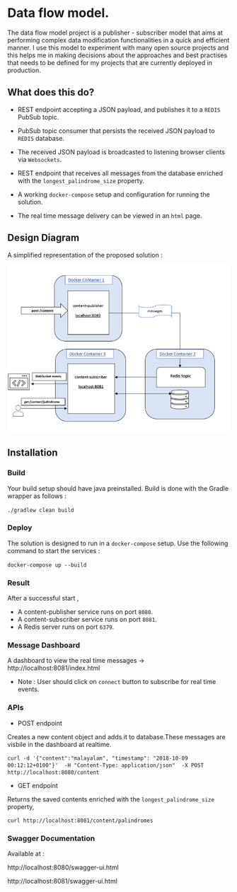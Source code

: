 # Data flow model.

The data flow model project is a publisher - subscriber model that aims at performing complex data modification functionalities in a quick and efficient manner. I use this model to experiment with many open source projects and this helps me in making decisions about the approaches and best practises that needs to be defined for my projects that are currently deployed in production.

## What does this do? 

-  REST endpoint accepting a JSON payload, and publishes it to a ```REDIS``` PubSub topic.

- PubSub topic consumer that persists the received JSON payload to ```REDIS``` database.

-  The received JSON payload is broadcasted to listening
browser clients via ```Websockets```.

-  REST endpoint that receives all messages from the database enriched with 
the ``longest_palindrome_size`` property.
 
-  A working ```docker-compose``` setup and configuration for running the solution.

-  The real time message delivery can be viewed in an ```html``` page.


## Design Diagram

A simplified representation of the proposed solution : 

![DesignDiagram](DesignDiagram.png)


## Installation
 
### Build

Your build setup should have java preinstalled.
Build is done with the Gradle wrapper as follows :

`./gradlew clean build`

### Deploy

The solution is designed to run in a ```docker-compose``` setup.
Use the following command to start the services : 

```docker-compose up --build```

### Result

After a successful start ,
-  A content-publisher service runs on port ```8080```.
-  A content-subscriber service runs on port ```8081```.
-  A Redis server runs on port ``6379``.

### Message Dashboard  
A dashboard to view the real time messages -> http://localhost:8081/index.html
- Note : User should click on  ```connect``` button to subscribe for real time events. 

### APIs

- POST endpoint 

Creates a new content object and adds it to database.These messages are visbile in the dashboard at realtime.
```
curl -d '{"content":"malayalam", "timestamp": "2018-10-09 00:12:12+0100"}'  -H "Content-Type: application/json"  -X POST http://localhost:8080/content
``````

- GET endpoint 

Returns the saved contents enriched with the ```longest_palindrome_size``` property,
``` 
curl http://localhost:8081/content/palindromes
```

### Swagger Documentation

Available at :

  http://localhost:8080/swagger-ui.html

  http://localhost:8081/swagger-ui.html

